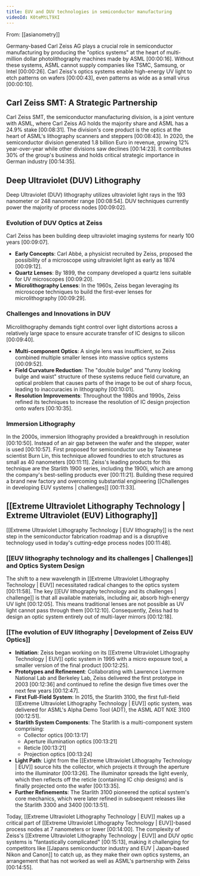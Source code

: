 ```yaml
---
title: EUV and DUV technologies in semiconductor manufacturing
videoId: K0teMtLT9XI
---
```


From: [[asianometry]] <br/> 

Germany-based Carl Zeiss AG plays a crucial role in semiconductor manufacturing by producing the "optics systems" at the heart of multi-million dollar photolithography machines made by ASML <a class="yt-timestamp" data-t="00:00:16">[00:00:16]</a>. Without these systems, ASML cannot supply companies like TSMC, Samsung, or Intel <a class="yt-timestamp" data-t="00:00:26">[00:00:26]</a>. Carl Zeiss's optics systems enable high-energy UV light to etch patterns on wafers <a class="yt-timestamp" data-t="00:00:43">[00:00:43]</a>, even patterns as wide as a small virus <a class="yt-timestamp" data-t="00:00:10">[00:00:10]</a>.

## Carl Zeiss SMT: A Strategic Partnership

Carl Zeiss SMT, the semiconductor manufacturing division, is a joint venture with ASML, where Carl Zeiss AG holds the majority share and ASML has a 24.9% stake <a class="yt-timestamp" data-t="00:08:31">[00:08:31]</a>. The division's core product is the optics at the heart of ASML's lithography scanners and steppers <a class="yt-timestamp" data-t="00:08:43">[00:08:43]</a>. In 2020, the semiconductor division generated 1.8 billion Euro in revenue, growing 12% year-over-year while other divisions saw declines <a class="yt-timestamp" data-t="00:14:23">[00:14:23]</a>. It contributes 30% of the group's business and holds critical strategic importance in German industry <a class="yt-timestamp" data-t="00:14:35">[00:14:35]</a>.

## Deep Ultraviolet (DUV) Lithography

Deep Ultraviolet (DUV) lithography utilizes ultraviolet light rays in the 193 nanometer or 248 nanometer range <a class="yt-timestamp" data-t="00:08:54">[00:08:54]</a>. DUV techniques currently power the majority of process nodes <a class="yt-timestamp" data-t="00:09:02">[00:09:02]</a>.

### Evolution of DUV Optics at Zeiss
Carl Zeiss has been building deep ultraviolet imaging systems for nearly 100 years <a class="yt-timestamp" data-t="00:09:07">[00:09:07]</a>.
*   **Early Concepts**: Carl Abbé, a physicist recruited by Zeiss, proposed the possibility of a microscope using ultraviolet light as early as 1874 <a class="yt-timestamp" data-t="00:09:12">[00:09:12]</a>.
*   **Quartz Lenses**: By 1899, the company developed a quartz lens suitable for UV microscopes <a class="yt-timestamp" data-t="00:09:20">[00:09:20]</a>.
*   **Microlithography Lenses**: In the 1960s, Zeiss began leveraging its microscope techniques to build the first-ever lenses for microlithography <a class="yt-timestamp" data-t="00:09:29">[00:09:29]</a>.

### Challenges and Innovations in DUV
Microlithography demands tight control over light distortions across a relatively large space to ensure accurate transfer of IC designs to silicon <a class="yt-timestamp" data-t="00:09:40">[00:09:40]</a>.
*   **Multi-component Optics**: A single lens was insufficient, so Zeiss combined multiple smaller lenses into massive optics systems <a class="yt-timestamp" data-t="00:09:52">[00:09:52]</a>.
*   **Field Curvature Reduction**: The "double bulge" and "funny looking bulge and waist" structure of these systems reduce field curvature, an optical problem that causes parts of the image to be out of sharp focus, leading to inaccuracies in lithography <a class="yt-timestamp" data-t="00:10:01">[00:10:01]</a>.
*   **Resolution Improvements**: Throughout the 1980s and 1990s, Zeiss refined its techniques to increase the resolution of IC design projection onto wafers <a class="yt-timestamp" data-t="00:10:35">[00:10:35]</a>.

### Immersion Lithography
In the 2000s, immersion lithography provided a breakthrough in resolution <a class="yt-timestamp" data-t="00:10:50">[00:10:50]</a>. Instead of an air gap between the wafer and the stepper, water is used <a class="yt-timestamp" data-t="00:10:57">[00:10:57]</a>. First proposed for semiconductor use by Taiwanese scientist Burn Lin, this technique allowed foundries to etch structures as small as 40 nanometers <a class="yt-timestamp" data-t="00:11:11">[00:11:11]</a>. Zeiss's leading products for this technique are the Starlith 1900 series, including the 1900i, which are among the company's best-selling products ever <a class="yt-timestamp" data-t="00:11:21">[00:11:21]</a>. Building these required a brand new factory and overcoming substantial engineering [[Challenges in developing EUV systems | challenges]] <a class="yt-timestamp" data-t="00:11:33">[00:11:33]</a>.

## [[Extreme Ultraviolet Lithography Technology | Extreme Ultraviolet (EUV) Lithography]]

[[Extreme Ultraviolet Lithography Technology | EUV lithography]] is the next step in the semiconductor fabrication roadmap and is a disruptive technology used in today's cutting-edge process nodes <a class="yt-timestamp" data-t="00:11:48">[00:11:48]</a>.

### [[EUV lithography technology and its challenges | Challenges]] and Optics System Design
The shift to a new wavelength in [[Extreme Ultraviolet Lithography Technology | EUV]] necessitated radical changes to the optics system <a class="yt-timestamp" data-t="00:11:58">[00:11:58]</a>. The key [[EUV lithography technology and its challenges | challenge]] is that all available materials, including air, absorb high-energy UV light <a class="yt-timestamp" data-t="00:12:05">[00:12:05]</a>. This means traditional lenses are not possible as UV light cannot pass through them <a class="yt-timestamp" data-t="00:12:10">[00:12:10]</a>. Consequently, Zeiss had to design an optic system entirely out of multi-layer mirrors <a class="yt-timestamp" data-t="00:12:18">[00:12:18]</a>.

### [[The evolution of EUV lithography | Development of Zeiss EUV Optics]]
*   **Initiation**: Zeiss began working on its [[Extreme Ultraviolet Lithography Technology | EUV]] optic system in 1995 with a micro exposure tool, a smaller version of the final product <a class="yt-timestamp" data-t="00:12:25">[00:12:25]</a>.
*   **Prototypes and Refinement**: Collaborating with Lawrence Livermore National Lab and Berkeley Lab, Zeiss delivered the first prototype in 2003 <a class="yt-timestamp" data-t="00:12:36">[00:12:36]</a> and continued to refine the design five times over the next few years <a class="yt-timestamp" data-t="00:12:47">[00:12:47]</a>.
*   **First Full-Field System**: In 2015, the Starlith 3100, the first full-field [[Extreme Ultraviolet Lithography Technology | EUV]] optic system, was delivered for ASML's Alpha Demo Tool (ADT), the ASML ADT NXE 3100 <a class="yt-timestamp" data-t="00:12:51">[00:12:51]</a>.
*   **Starlith System Components**: The Starlith is a multi-component system comprising:
    *   Collector optics <a class="yt-timestamp" data-t="00:13:17">[00:13:17]</a>
    *   Aperture illumination optics <a class="yt-timestamp" data-t="00:13:21">[00:13:21]</a>
    *   Reticle <a class="yt-timestamp" data-t="00:13:21">[00:13:21]</a>
    *   Projection optics <a class="yt-timestamp" data-t="00:13:24">[00:13:24]</a>
*   **Light Path**: Light from the [[Extreme Ultraviolet Lithography Technology | EUV]] source hits the collector, which projects it through the aperture into the illuminator <a class="yt-timestamp" data-t="00:13:26">[00:13:26]</a>. The illuminator spreads the light evenly, which then reflects off the reticle (containing IC chip designs) and is finally projected onto the wafer <a class="yt-timestamp" data-t="00:13:35">[00:13:35]</a>.
*   **Further Refinements**: The Starlith 3100 pioneered the optical system's core mechanics, which were later refined in subsequent releases like the Starlith 3300 and 3400 <a class="yt-timestamp" data-t="00:13:51">[00:13:51]</a>.

Today, [[Extreme Ultraviolet Lithography Technology | EUV]] makes up a critical part of [[Extreme Ultraviolet Lithography Technology | EUV]]-based process nodes at 7 nanometers or lower <a class="yt-timestamp" data-t="00:14:00">[00:14:00]</a>. The complexity of Zeiss's [[Extreme Ultraviolet Lithography Technology | EUV]] and DUV optic systems is "fantastically complicated" <a class="yt-timestamp" data-t="00:15:13">[00:15:13]</a>, making it challenging for competitors like [[Japans semiconductor industry and EUV | Japan-based Nikon and Canon]] to catch up, as they make their own optics systems, an arrangement that has not worked as well as ASML's partnership with Zeiss <a class="yt-timestamp" data-t="00:14:55">[00:14:55]</a>.